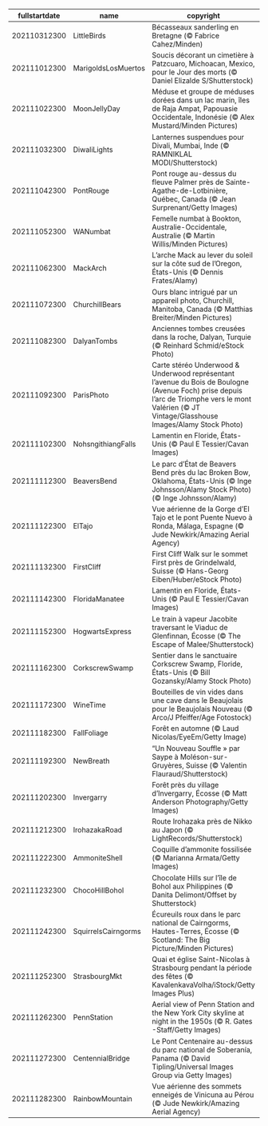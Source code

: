 |fullstartdate|name|copyright|title|image|
|--|--|--|--|--|
202110312300|LittleBirds|Bécasseaux sanderling en Bretagne (© Fabrice Cahez/Minden)|Oiseaux de la Breith !|![](/fr-FR/2021/11/202110312300LittleBirds.jpg)|
202111012300|MarigoldsLosMuertos|Soucis décorant un cimetière à Patzcuaro, Michoacan, Mexico, pour le Jour des morts (© Daniel Elizalde S/Shutterstock)|Dia de los muertos|![](/fr-FR/2021/11/202111012300MarigoldsLosMuertos.jpg)|
202111022300|MoonJellyDay|Méduse et groupe de méduses dorées dans un lac marin, îles de Raja Ampat, Papouasie Occidentale, Indonésie (© Alex Mustard/Minden Pictures)|Médusé !|![](/fr-FR/2021/11/202111022300MoonJellyDay.jpg)|
202111032300|DiwaliLights|Lanternes suspendues pour Divali, Mumbai, Inde (© RAMNIKLAL MODI/Shutterstock)|Triomphe de la lumière|![](/fr-FR/2021/11/202111032300DiwaliLights.jpg)|
202111042300|PontRouge|Pont rouge au-dessus du fleuve Palmer près de Sainte-Agathe-de-Lotbinière, Québec, Canada (© Jean Surprenant/Getty Images)|Pont historique|![](/fr-FR/2021/11/202111042300PontRouge.jpg)|
202111052300|WANumbat|Femelle numbat à Bookton, Australie-Occidentale, Australie (© Martin Willis/Minden Pictures)|C’est la Journée mondiale des numbats !|![](/fr-FR/2021/11/202111052300WANumbat.jpg)|
202111062300|MackArch|L’arche Mack au lever du soleil sur la côte sud de l’Oregon, États-Unis  (© Dennis Frates/Alamy)|Arche protégée|![](/fr-FR/2021/11/202111062300MackArch.jpg)|
202111072300|ChurchillBears|Ours blanc intrigué par un appareil photo, Churchill, Manitoba, Canada (© Matthias Breiter/Minden Pictures)|Le retour des ours|![](/fr-FR/2021/11/202111072300ChurchillBears.jpg)|
202111082300|DalyanTombs|Anciennes tombes creusées dans la roche, Dalyan, Turquie (© Reinhard Schmid/eStock Photo)|Société retrouvée|![](/fr-FR/2021/11/202111082300DalyanTombs.jpg)|
202111092300|ParisPhoto|Carte stéréo Underwood & Underwood représentant l’avenue du Bois de Boulogne (Avenue Foch) prise depuis l’arc de Triomphe vers le mont Valérien (© JT Vintage/Glasshouse Images/Alamy Stock Photo)|Photo de Paris pour Paris Photo|![](/fr-FR/2021/11/202111092300ParisPhoto.jpg)|
202111102300|NohsngithiangFalls|Lamentin en Floride, États-Unis (© Paul E Tessier/Cavan Images)|La vache !|![](/fr-FR/2021/11/202111102300NohsngithiangFalls.jpg)|
202111112300|BeaversBend|Le parc d’État de Beavers Bend près du lac Broken Bow, Oklahoma, États-Unis (© Inge Johnsson/Alamy Stock Photo) (© Inge Johnsson/Alamy)|L’automne dans l’Oklahoma|![](/fr-FR/2021/11/202111112300BeaversBend.jpg)|
202111122300|ElTajo|Vue aérienne de la Gorge d’El Tajo et le pont Puente Nuevo à Ronda, Málaga, Espagne (© Jude Newkirk/Amazing Aerial Agency)|Le grand fossé|![](/fr-FR/2021/11/202111122300ElTajo.jpg)|
202111132300|FirstCliff|First Cliff Walk sur le sommet First près de Grindelwald, Suisse (© Hans-Georg Eiben/Huber/eStock Photo)|Marcher sur l’air|![](/fr-FR/2021/11/202111132300FirstCliff.jpg)|
202111142300|FloridaManatee|Lamentin en Floride, États-Unis (© Paul E Tessier/Cavan Images)|La vache !|![](/fr-FR/2021/11/202111142300FloridaManatee.jpg)|
202111152300|HogwartsExpress|Le train à vapeur Jacobite traversant le Viaduc de Glenfinnan, Écosse (© The Escape of Malee/Shutterstock)|Tous à bord du Hogwarts Express|![](/fr-FR/2021/11/202111152300HogwartsExpress.jpg)|
202111162300|CorkscrewSwamp|Sentier dans le sanctuaire Corkscrew Swamp, Floride, États-Unis (© Bill Gozansky/Alamy Stock Photo)|En route mauvais troupe !|![](/fr-FR/2021/11/202111162300CorkscrewSwamp.jpg)|
202111172300|WineTime|Bouteilles de vin vides dans une cave dans le Beaujolais pour le Beaujolais Nouveau (© Arco/J Pfeiffer/Age Fotostock)|Le vin des copains|![](/fr-FR/2021/11/202111172300WineTime.jpg)|
202111182300|FallFoliage|Forêt en automne (© Laud Nicolas/EyeEm/Getty Image)|L’automne, toujours|![](/fr-FR/2021/11/202111182300FallFoliage.jpg)|
202111192300|NewBreath|“Un Nouveau Souffle » par Saype à Moléson-sur-Gruyères, Suisse (© Valentin Flauraud/Shutterstock)|Un nouveau souffle|![](/fr-FR/2021/11/202111192300NewBreath.jpg)|
202111202300|Invergarry|Forêt près du village d’Invergarry, Écosse (© Matt Anderson Photography/Getty Images)|Forêt écossaise|![](/fr-FR/2021/11/202111202300Invergarry.jpg)|
202111212300|IrohazakaRoad|Route Irohazaka près de Nikko au Japon (© LightRecords/Shutterstock)|Serpent d’asphalte|![](/fr-FR/2021/11/202111212300IrohazakaRoad.jpg)|
202111222300|AmmoniteShell|Coquille d’ammonite fossilisée (© Marianna Armata/Getty Images)|Fibonacci a encore frappé !|![](/fr-FR/2021/11/202111222300AmmoniteShell.jpg)|
202111232300|ChocoHillBohol|Chocolate Hills sur l’île de Bohol aux Philippines (© Danita Delimont/Offset by Shutterstock)|Qui a une cuillère ?|![](/fr-FR/2021/11/202111232300ChocoHillBohol.jpg)|
202111242300|SquirrelsCairngorms|Écureuils roux dans le parc national de Cairngorms, Hautes-Terres, Écosse (© Scotland: The Big Picture/Minden Pictures)|À table !|![](/fr-FR/2021/11/202111242300SquirrelsCairngorms.jpg)|
202111252300|StrasbourgMkt|Quai et église Saint-Nicolas à Strasbourg pendant la période des fêtes (© KavalenkavaVolha/iStock/Getty Images Plus)|Noël comme il se doit|![](/fr-FR/2021/11/202111252300StrasbourgMkt.jpg)|
202111262300|PennStation|Aerial view of Penn Station and the New York City skyline at night in the 1950s (© R. Gates -Staff/Getty Images)|New York, New York|![](/fr-FR/2021/11/202111262300PennStation.jpg)|
202111272300|CentennialBridge|Le Pont Centenaire au-dessus du parc national de Soberanía, Panama (© David Tipling/Universal Images Group via Getty Images)|Indépendance panaméenne|![](/fr-FR/2021/11/202111272300CentennialBridge.jpg)|
202111282300|RainbowMountain|Vue aérienne des sommets enneigés de Vinicuna au Pérou (© Jude Newkirk/Amazing Aerial Agency)|Montagne arc-en-ciel|![](/fr-FR/2021/11/202111282300RainbowMountain.jpg)|
